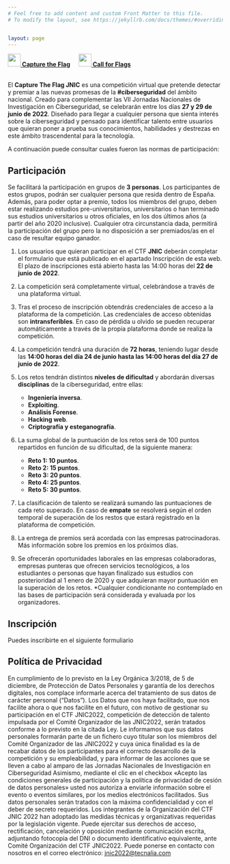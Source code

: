 ```yaml
---
# Feel free to add content and custom Front Matter to this file.
# To modify the layout, see https://jekyllrb.com/docs/themes/#overriding-theme-defaults   mediante este [enlace](https://easychair.org/conferences/?conf=jnic2019).    


layout: page
---
```

<!--
![CTF]({{site.url}}/Logos/CTF.jpg)-->
<!--
El **Capture The Flag JNIC-VIEWNEXT** es una competición virtual que pretende detectar y premiar a las nuevas promesas de la **#ciberseguridad** del ámbito nacional. Creado para complementar las **VI Jornadas Nacionales de Investigación en Ciberseguridad**, celebradas de manera online el **9 y 10 de junio de 2021**.
Diseñado para llegar a cualquier persona que sienta interés sobre la ciberseguridad y pensado para identificar talento entre usuarios que quieran poner a prueba sus conocimientos, habilidades y destrezas en este ámbito trascendental para la tecnología.
La competición se realizó durante **72 horas** de **forma virtual**, a través de la plataforma de formación del **Campus Virtual de la Universidad de Extremadura**. Comenzó el día 4 de junio, con el envío las credenciales a todos los participantes y tuvo lugar desde el **4 de junio a las 14:00h hasta el día 7 de junio a las 14:00h**, durando 72 horas en total.-->

<div class="text-center">
<a id="inicio"></a>
<a href="{{site.url}}/ctf"><img src="{{site.url}}/images/Icoflag.png" class="img-circle" 	width="30" height="30"><strong>  Capture the Flag</strong></a> &nbsp;&nbsp;&nbsp;
<a href="{{site.url}}/cff"><img src="{{site.url}}/images/Icospeaker.jpg" class="img-circle" 	width="30" height="30"><strong>  Call for Flags</strong></a>&nbsp;&nbsp;&nbsp;
</div><br>

El **Capture The Flag JNIC** es una competición virtual que pretende detectar y premiar a las nuevas promesas de la **#ciberseguridad** del ámbito nacional. Creado para complementar las VII Jornadas Nacionales de Investigación en Ciberseguridad, se celebrarán entre los días **27 y 29 de junio de 2022**. Diseñado para llegar a cualquier persona que sienta interés sobre la ciberseguridad y pensado para identificar talento entre usuarios que quieran poner a prueba sus conocimientos, habilidades y destrezas en este ámbito trascendental para la tecnología.

<!--## Resultados

La Cátedra Viewnext-UEx sobre “Seguridad y Auditoría de Sistemas Software” organizó coincidiendo con las JNIC-2021 una nueva edición de su CTF. Se trata de la tercera ocasión en que se organiza este tipo de eventos, tras las ediciones de 2018 en el marco de ForoCIBER y 2019, donde se integraron por primera vez con las JNIC.

Como en ocasiones anteriores, el objetivo principal era ofrecer una serie de retos (5 en concreto) para hacer pasar un “buen rato” a los participantes, fomentando en cualquier caso el interés en por ciberseguridad a través de la resolución de los retos propuestos de hacking ético. Otro objetivo secundario era fomentar la camaradería y fomentar el contacto entre los participantes, en este caso a través de los comentarios en el foro de cada uno de los retos. Por supuesto, los tres primeros clasificados recibieron un premio por su buena labor, que no todo va a ser por amor al arte.

La participación, pese a las malas fechas por los exámenes de junio, ha sido francamente sensacional. Sin duda, la implicación tanto de INCIBE como de la organización de las JNIC-2021 en la difusión de este CTF ha sido clave. 

Se inscribieron un total de 214 participantes, pertenecientes a 34 universidades, 18 institutos o centros de formación, y 38 empresas diferentes. Territorialmente, han estado representadas 15 Comunidades Autónomas. Además, incluso ha habido participantes de 13 países extranjeros, principalmente de Latinoamérica, aunque también de Portugal y Gran Bretaña.

![MapaCTF]({{site.url}}/images/CTF-mapa.PNG)

Comentando otros indicadores de participación, es destacable que 79 participantes al menos han superado alguno de los retos, siendo 25 los que consiguieron superar los 5 ejercicios propuestos.  

Para terminar, además de felicitar a todos los participantes en nuestro CTF, queremos felicitar especialmente a los ganadores:

+ 1ª clasificada – Inés Martín Mínguez. _(Universidad Rey Juan Carlos)_ **Premiada con un Ipad Mini 64 GB**
+ 2ª clasificada – Raquel Orozco _(42 Madrid)_ **Premiada con unos auriculares Plantronics Voyager**
+ 3º clasificado – Miguel Ángel Abad Gómez _(UNED)_ **Premiado con un Smart Watch Samsung Galaxy Watch Active**

**¡Nos vemos en la edición de 2022!** -->


A continuación puede consultar cuales fueron las normas de participación:
## Participación

Se facilitará la participación en grupos de **3 personas**. Los participantes de estos grupos, podrán ser cualquier persona que resida dentro de España. Además, para poder optar a premio, todos los miembros del grupo, deben estar realizando estudios pre-universitarios, universitarios o han terminado sus estudios universitarios u otros oficiales, en los dos últimos años (a partir del año 2020 inclusive). Cualquier otra circunstancia dada, permitirá la participación del grupo pero la no disposición a ser premiados/as en el caso de resultar equipo ganador.

1. Los usuarios que quieran participar en el CTF **JNIC** deberán completar el formulario que está publicado en el apartado Inscripción de esta web. El plazo de inscripciones está abierto hasta las 14:00 horas del **22 de junio de 2022**.

2. La competición será completamente virtual, celebrándose a través de una plataforma virtual.

3. Tras el proceso de inscripción obtendrás credenciales de acceso a la plataforma de la competición. Las credenciales de acceso obtenidas son **intransferibles**. En caso de pérdida u olvido se pueden recuperar automáticamente a través de la propia plataforma donde se realiza la competición.

4. La competición tendrá una duración de **72 horas**, teniendo lugar desde las **14:00 horas del día 24 de junio hasta las 14:00 horas del día 27 de junio de 2022**.

5. Los retos tendrán distintos **niveles de dificultad** y abordarán diversas **disciplinas** de la ciberseguridad, entre ellas:

    + **Ingeniería inversa**.
    + **Exploiting**.
    + **Análisis Forense**.
    + **Hacking web**.
    + **Criptografía y esteganografía**.
 
 6. La suma global de la puntuación de los retos será de 100 puntos repartidos en función de su dificultad, de la siguiente manera:
    + **Reto 1: 10 puntos**.
    + **Reto 2: 15 puntos**.
    + **Reto 3: 20 puntos**.
    + **Reto 4: 25 puntos**.
    + **Reto 5: 30 puntos**.
 
 7. La clasificación de talento se realizará sumando las puntuaciones de cada reto superado. En caso de **empate** se resolverá según el orden temporal de superación de los restos que estará registrado en la plataforma de competición.
 
 8. La entrega de premios será acordada con las empresas patrocinadoras. Más información sobre los premios en los próximos días.
 
 9. Se ofrecerán oportunidades laborales en las empresas colaboradoras, empresas punteras que ofrecen servicios tecnológicos, a los estudiantes o personas que hayan finalizado sus estudios con posterioridad al 1 enero de 2020 y que adquieran mayor puntuación en la superación de los retos. *Cualquier condicionante no contemplado en las bases de participación será considerada y evaluada por los organizadores.

## Inscripción

Puedes inscribirte en el siguiente formuliario <!-- [Formulario](https://docs.google.com/forms/d/e/1FAIpQLSdHMuJixKpwDxQapm4x_6xqFmociZ-Baz_IND5KxtxT_J59DQ/viewform)-->

## Política de Privacidad

En cumplimiento de lo previsto en la Ley Orgánica 3/2018, de 5 de diciembre, de Protección de Datos Personales y garantía de los derechos digitales, nos complace informarle acerca del tratamiento de sus datos de carácter personal (“Datos”). Los Datos que nos haya facilitado, que nos facilite ahora o que nos facilite en el futuro, con motivo de gestionar su participación en el CTF JNIC2022, competición de detección de talento impulsada por el Comité Organizador de las JNIC2022, serán tratados conforme a lo previsto en la citada Ley. Le informamos que sus datos personales formarán parte de un fichero cuyo titular son los miembros del Comité Organizador de las JNIC2022 y cuya única finalidad es la de recabar datos de los participantes para el correcto desarrollo de la competición y su empleabilidad, y para informar de las acciones que se lleven a cabo al amparo de las Jornadas Nacionales de Investigación en Ciberseguridad Asimismo, mediante el clic en el checkbox «Acepto las condiciones generales de participación y la política de privacidad de cesión de datos personales» usted nos autoriza a enviarle información sobre el evento o eventos similares, por los medios electrónicos facilitados. Sus datos personales serán tratados con la máxima confidencialidad y con el deber de secreto requeridos. Los integrantes de la Organización del CTF JNIC 2022 han adoptado las medidas técnicas y organizativas requeridas por la legislación vigente. Puede ejercitar sus derechos de acceso, rectificación, cancelación y oposición mediante comunicación escrita, adjuntando fotocopia del DNI o documento identificativo equivalente, ante Comité Organización del CTF JNIC2022. Puede ponerse en contacto con nosotros en el correo electrónico: [jnic2022@tecnalia.com](mailto:jnic2022@tecnalia.com) 



<!--Podrá participar cualquier persona que resida dentro de España y esté realizando estudios pre-universitarios, universitarios o **haya terminado sus estudios universitarios u otros oficiales, en los tres últimos años (a partir del año 2019 inclusive)**.
Cualquier otra circunstancia dada, permitirá la participación del usuario/a pero la no disposición a ser premiado/a en el caso de resultar ganador/a.

1. Los usuarios que quieran participar en el CTF JNIC-Viewnext deberán completar el [formulario](https://docs.google.com/forms/d/e/1FAIpQLSdHMuJixKpwDxQapm4x_6xqFmociZ-Baz_IND5KxtxT_J59DQ/viewform) que está publicado en el apartado **Inscripción** de esta web. El plazo de inscripciones está abierto hasta las **14:00 horas del 3 de junio de 2021**.
2. La competición será **completamente virtual**, celebrándose a través de la plataforma de formación del **Campus Virtual de la Universidad de Extremadura**.
3. Tras el proceso de inscripción obtendrás credenciales de acceso a la plataforma de la competición. Las credenciales de acceso obtenidas **son intransferibles**. En caso de pérdida u olvido se pueden recuperar automáticamente a través de la propia plataforma donde se realiza la competición.
4. La competición tendrá una duración de **72 horas**, teniendo lugar desde las **14:00 horas del día 4 de junio hasta las 14:00 horas del día 7 de junio de 2021**.
5. Los retos tendrán distintos **niveles de dificultad** y abordarán diversas **disciplinas** de la ciberseguridad, entre ellas:

    + **Ingeniería inversa**.
    + **Exploiting**.
    + **Análisis Forense**.
    + **Hacking web**.
    + **Criptografía y esteganografía**.

6. La suma global de la puntuación de los retos será de 100 puntos repartidos en función de su dificultad, de la siguiente manera:

    + **Reto 1**: 10 puntos.
    + **Reto 2**: 15 puntos.
    + **Reto 3**: 20 puntos.
    + **Reto 4**: 25 puntos.
    + **Reto 5**: 30 puntos.

7. La **clasificación** de talento se realizará sumando las puntuaciones de cada reto superado. En caso de **empate** se resolverá según el orden temporal de superación de los restos que estará registrado en la plataforma de competición.
8. Solo se premiará a un participante por cada entidad de estudio a la que esté adscrito/a. Esto es, si un estudiante de la Universidad de Castilla-La Mancha obtiene una puntuación suficiente como para obtener un premio, ningún otro estudiante de su misma entidad de estudios (ningún otro estudiante de la Universidad de Castilla-La Mancha) podrá optar a premio.
9. Los **premios** serán entregados, a conveniencia de los premiados, en cualquiera de los Centros Tecnológicos u oficinas de **Viewnext** situadas por el territorio nacional.
    + Se premiará con material tecnológico a los tres primeros clasificados:
        - 1º PREMIO: IPAD MINI: Gris espacial de 64GB
        - 2º PREMIO: AURICULARES Plantronics Voyager 8200 UC
        - 3º PREMIO: RELOJ INTELIGENTE: Samsung Galaxy Watch Active

    En caso de haber problemas de stock, existencias o cualquier otra circunstancia que impidan la entrega de los premios establecidos, la organización se compromete a entregar un producto similar (en cuanto a características y precio) a los anteriormente expuestos.

+ Se ofrecerán oportunidades laborales en la empresa Viewnext, empresa puntera que ofrece servicios tecnológicos, a los estudiantes o personas que hayan finalizado sus estudios con posterioridad al 1 enero de 2019 y que adquieran mayor puntuación en la superación de los retos.
*Cualquier condicionante no contemplado en las bases de participación será considerada y evaluada por los organizadores. 

## Inscripción

Puedes inscribirte en el siguiente [Formulario](https://docs.google.com/forms/d/e/1FAIpQLSdHMuJixKpwDxQapm4x_6xqFmociZ-Baz_IND5KxtxT_J59DQ/viewform)

## Política de Privacidad

En cumplimiento de lo previsto en la Ley Orgánica 3/2018, de 5 de diciembre, de Protección de Datos Personales y garantía de los derechos digitales, nos complace informarle acerca del tratamiento de sus datos de carácter personal (“Datos”). Los Datos que nos haya facilitado, que nos facilite ahora o que nos facilite en el futuro, con motivo de gestionar su participación en el CTF JNIC-VIEWNEXT, competición de detección de talento impulsada por el Comité Organizador de las JNIC2021, serán tratados conforme a lo previsto en la citada Ley. Le informamos que sus datos personales formarán parte de un fichero cuyo titular son los miembros del Comité Organizador de las JNIC2019 y cuya única finalidad es la de recabar datos de los participantes para el correcto desarrollo de la competición y su empleabilidad, y para informar de las acciones que se lleven a cabo al amparo de las Jornadas Nacionales de Investigación en Ciberseguridad
Asimismo, mediante el clic en el checkbox «Acepto las condiciones generales de participación y la política de privacidad de cesión de datos personales» usted nos autoriza a enviarle información sobre el evento o eventos similares, por los medios electrónicos facilitados.
Sus datos personales serán tratados con la máxima confidencialidad y con el deber de secreto requeridos. Los integrantes de la Organización del CTF JNIC-VIEWNEXT han adoptado las medidas técnicas y organizativas requeridas por la legislación vigente.
Puede ejercitar sus derechos de acceso, rectificación, cancelación y oposición mediante comunicación escrita, adjuntando fotocopia del DNI o documento identificativo equivalente, ante Comité Organización del CTF JNIC-VIEWNEXT, Av. de la Universidad, S/N, 10003 Cáceres. Puede ponerse en contacto con nosotros en el correo electrónico [congreso.jnic2021@uclm.es](mailto:congreso.jnic2021@uclm.es)-->

